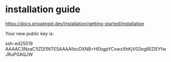 
# installation guide 
https://docs.privategpt.dev/installation/getting-started/installation



Your new public key is: 

ssh-ed25519 AAAAC3NzaC1lZDI1NTE5AAAAIIscDXNB+HEbgpYCxwzXhKjV02eg6ED5YfwJRuPGAQJW